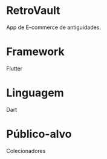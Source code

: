 # RetroVault
App de E-commerce de antiguidades.
# Framework
Flutter
# Linguagem
Dart
# Público-alvo
Colecionadores
